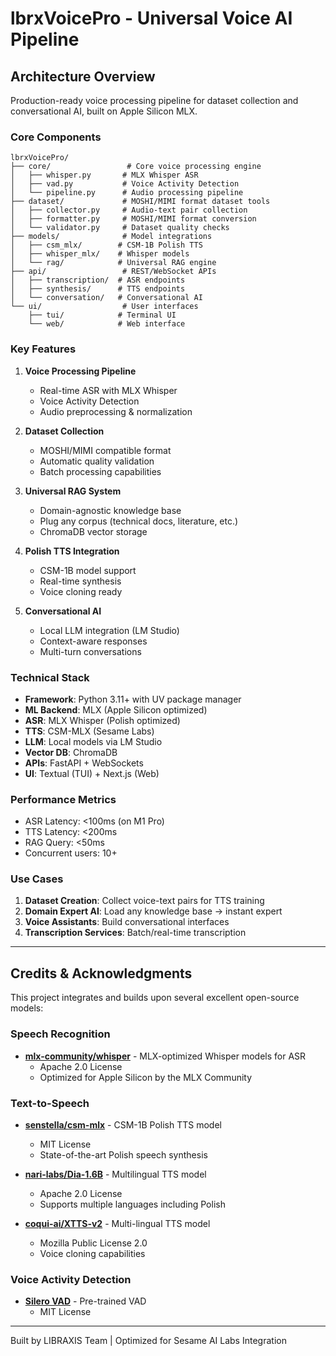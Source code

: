 # lbrxVoicePro - Universal Voice AI Pipeline

## Architecture Overview

Production-ready voice processing pipeline for dataset collection and conversational AI, built on Apple Silicon MLX.

### Core Components

```
lbrxVoicePro/
├── core/                 # Core voice processing engine
│   ├── whisper.py       # MLX Whisper ASR
│   ├── vad.py           # Voice Activity Detection
│   └── pipeline.py      # Audio processing pipeline
├── dataset/             # MOSHI/MIMI format dataset tools
│   ├── collector.py     # Audio-text pair collection
│   ├── formatter.py     # MOSHI/MIMI format conversion
│   └── validator.py     # Dataset quality checks
├── models/              # Model integrations
│   ├── csm_mlx/        # CSM-1B Polish TTS
│   ├── whisper_mlx/    # Whisper models
│   └── rag/            # Universal RAG engine
├── api/                 # REST/WebSocket APIs
│   ├── transcription/  # ASR endpoints
│   ├── synthesis/      # TTS endpoints
│   └── conversation/   # Conversational AI
└── ui/                  # User interfaces
    ├── tui/            # Terminal UI
    └── web/            # Web interface

```

### Key Features

1. **Voice Processing Pipeline**
   - Real-time ASR with MLX Whisper
   - Voice Activity Detection
   - Audio preprocessing & normalization

2. **Dataset Collection** 
   - MOSHI/MIMI compatible format
   - Automatic quality validation
   - Batch processing capabilities

3. **Universal RAG System**
   - Domain-agnostic knowledge base
   - Plug any corpus (technical docs, literature, etc.)
   - ChromaDB vector storage

4. **Polish TTS Integration**
   - CSM-1B model support
   - Real-time synthesis
   - Voice cloning ready

5. **Conversational AI**
   - Local LLM integration (LM Studio)
   - Context-aware responses
   - Multi-turn conversations

### Technical Stack

- **Framework**: Python 3.11+ with UV package manager
- **ML Backend**: MLX (Apple Silicon optimized)
- **ASR**: MLX Whisper (Polish optimized)
- **TTS**: CSM-MLX (Sesame Labs)
- **LLM**: Local models via LM Studio
- **Vector DB**: ChromaDB
- **APIs**: FastAPI + WebSockets
- **UI**: Textual (TUI) + Next.js (Web)

### Performance Metrics

- ASR Latency: <100ms (on M1 Pro)
- TTS Latency: <200ms 
- RAG Query: <50ms
- Concurrent users: 10+

### Use Cases

1. **Dataset Creation**: Collect voice-text pairs for TTS training
2. **Domain Expert AI**: Load any knowledge base → instant expert
3. **Voice Assistants**: Build conversational interfaces
4. **Transcription Services**: Batch/real-time transcription

---

## Credits & Acknowledgments

This project integrates and builds upon several excellent open-source models:

### Speech Recognition
- **[mlx-community/whisper](https://huggingface.co/mlx-community)** - MLX-optimized Whisper models for ASR
  - Apache 2.0 License
  - Optimized for Apple Silicon by the MLX Community

### Text-to-Speech
- **[senstella/csm-mlx](https://github.com/senstella/csm-mlx)** - CSM-1B Polish TTS model
  - MIT License
  - State-of-the-art Polish speech synthesis
  
- **[nari-labs/Dia-1.6B](https://huggingface.co/nari-labs/Dia-1.6B)** - Multilingual TTS model
  - Apache 2.0 License
  - Supports multiple languages including Polish
  
- **[coqui-ai/XTTS-v2](https://github.com/coqui-ai/TTS)** - Multi-lingual TTS model
  - Mozilla Public License 2.0
  - Voice cloning capabilities

### Voice Activity Detection
- **[Silero VAD](https://github.com/snakers4/silero-vad)** - Pre-trained VAD
  - MIT License

---

Built by LIBRAXIS Team | Optimized for Sesame AI Labs Integration